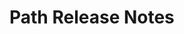<!-- Release notes authoring guidelines: http://keepachangelog.com/ -->

# Path Release Notes

<!-- ## [Unreleased] -->

<!-- ## [VERSION] -->
